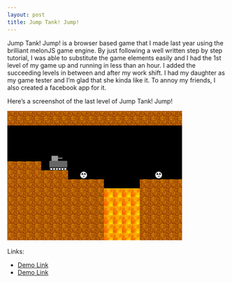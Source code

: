 ```yaml
---
layout: post
title: Jump Tank! Jump!
---
```


Jump Tank! Jump! is a browser based game that I made last year using the brilliant melonJS game engine. By just following a well written step by step tutorial, I was able to substitute the game elements easily and I had the 1st level of my game up and running in less than an hour. I added the succeeding levels in between and after my work shift. I had my daughter as my game tester and I’m glad that she kinda like it. To annoy my friends, I also created a facebook app for it.

Here’s a screenshot of the last level of Jump Tank! Jump!

![Jump Tank! Jump!](/images/jumptankjump.jpg)

Links:

* [Demo Link](#)
* [Demo Link](#)